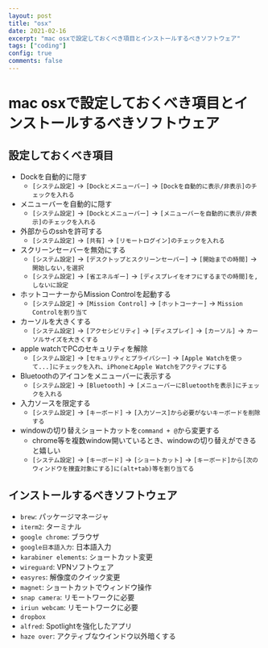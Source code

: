 ```yaml
---
layout: post
title: "osx"
date: 2021-02-16
excerpt: "mac osxで設定しておくべき項目とインストールするべきソフトウェア"
tags: ["coding"]
config: true
comments: false
---
```


# mac osxで設定しておくべき項目とインストールするべきソフトウェア

## 設定しておくべき項目
 - Dockを自動的に隠す
   - `[システム設定]` -> `[Dockとメニューバー]` -> `[Dockを自動的に表示/非表示]のチェックを入れる`
 - メニューバーを自動的に隠す
   - `[システム設定]` -> `[Dockとメニューバー]` -> `[メニューバーを自動的に表示/非表示]のチェックを入れる`
 - 外部からのsshを許可する
   - `[システム設定]` -> `[共有]` -> `[リモートログイン]のチェックを入れる`
 - スクリーンセーバーを無効にする
   - `[システム設定]` -> `[デスクトップとスクリーンセーバー]` -> `[開始までの時間]` -> `開始しない,を選択`
   - `[システム設定]` -> `[省エネルギー]` -> `[ディスプレイをオフにするまでの時間]を, しないに設定`
 - ホットコーナーからMission Controlを起動する
   - `[システム設定]` -> `[Mission Control]` -> `[ホットコーナー]` -> `Mission Controlを割り当て`
 - カーソルを大きくする
   - `[システム設定]` -> `[アクセシビリティ]` -> `[ディスプレイ]` -> `[カーソル]` -> `カーソルサイズを大きくする`
 - apple watchでPCのセキュリティを解除
   - `[システム設定]` -> `[セキュリティとプライバシー]` -> `[Apple Watchを使って...]にチェックを入れ、iPhoneとApple Watchをアクティブにする`
 - Bluetoothのアイコンをメニューバーに表示する
   - `[システム設定]` -> `[Bluetooth]` -> `[メニューバーにBluetoothを表示]にチェックを入れる`
 - 入力ソースを限定する
   - `[システム設定]` -> `[キーボード]` -> `[入力ソース]から必要がないキーボードを削除する`
 - windowの切り替えショートカットを`command + @`から変更する
   - chrome等を複数window開いているとき、windowの切り替えができると嬉しい
   - `[システム設定]` -> `[キーボード]` -> `[ショートカット]` -> `[キーボード]から[次のウィンドウを捜査対象にする]に(alt+tab)等を割り当てる` 

## インストールするべきソフトウェア
 - `brew`: パッケージマネージャ
 - `iterm2`: ターミナル
 - `google chrome`: ブラウザ
 - `google日本語入力`: 日本語入力
 - `karabiner elements`: ショートカット変更
 - `wireguard`: VPNソフトウェア
 - `easyres`: 解像度のクイック変更
 - `magnet`: ショートカットでウィンドウ操作
 - `snap camera`: リモートワークに必要
 - `iriun webcam`: リモートワークに必要
 - `dropbox`
 - `alfred`: Spotlightを強化したアプリ
 - `haze over`: アクティブなウインドウ以外暗くする
